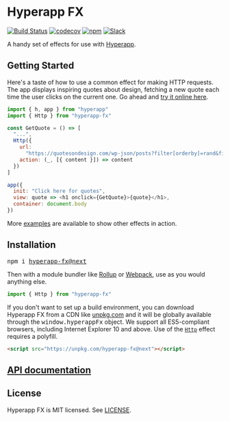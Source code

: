 # Hyperapp FX

[![Build Status](https://travis-ci.org/okwolf/hyperapp-fx.svg?branch=HAv2)](https://travis-ci.org/okwolf/hyperapp-fx)
[![codecov](https://codecov.io/gh/okwolf/hyperapp-fx/branch/HAv2/graph/badge.svg)](https://codecov.io/gh/okwolf/hyperapp-fx/branch/HAv2)
[![npm](https://img.shields.io/npm/v/hyperapp-fx/next.svg)](https://www.npmjs.com/package/hyperapp-fx/v/next)
[![Slack](https://hyperappjs.herokuapp.com/badge.svg)](https://hyperappjs.herokuapp.com "Join us")

A handy set of effects for use with [Hyperapp](https://github.com/jorgebucaran/hyperapp).

## Getting Started

Here's a taste of how to use a common effect for making HTTP requests. The app displays inspiring quotes about design, fetching a new quote each time the user clicks on the current one. Go ahead and [try it online here](https://codepen.io/okwolf/pen/vPbMaa?editors=0010).

```js
import { h, app } from "hyperapp"
import { Http } from "hyperapp-fx"

const GetQuote = () => [
  "...",
  Http({
    url:
      "https://quotesondesign.com/wp-json/posts?filter[orderby]=rand&filter[posts_per_page]=1",
    action: (_, [{ content }]) => content
  })
]

app({
  init: "Click here for quotes",
  view: quote => <h1 onclick={GetQuote}>{quote}</h1>,
  container: document.body
})
```

More [examples](https://codepen.io/collection/ArmxQj) are available to show other effects in action.

## Installation

<pre>
npm i <a href=https://www.npmjs.com/package/hyperapp-fx/v/next>hyperapp-fx@next</a>
</pre>

Then with a module bundler like [Rollup](https://rollupjs.org) or [Webpack](https://webpack.js.org), use as you would anything else.

```js
import { Http } from "hyperapp-fx"
```

If you don't want to set up a build environment, you can download Hyperapp FX from a CDN like [unpkg.com](https://unpkg.com/hyperapp-fx@next) and it will be globally available through the <samp>window.hyperappFx</samp> object. We support all ES5-compliant browsers, including Internet Explorer 10 and above. Use of the [`Http`](api.md#module_fx.exports.Http) effect requires a polyfill.

```html
<script src="https://unpkg.com/hyperapp-fx@next"></script>
```

## [API documentation](api.md)

## License

Hyperapp FX is MIT licensed. See [LICENSE](LICENSE.md).
